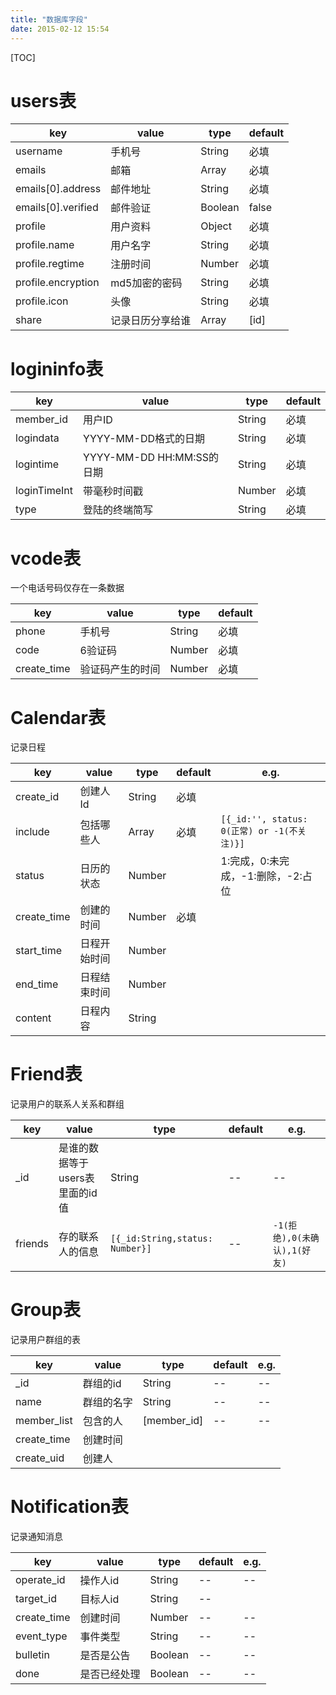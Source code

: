 ```yaml
---
title: "数据库字段"
date: 2015-02-12 15:54
---
```

[TOC]

users表
===========
| key        | value   | type | default |
| --------   | -----  | ----- | ------ | 
| username     | 手机号 | String | 必填 |
| emails     |   邮箱   | Array | 必填 |
| emails[0].address | 邮件地址 | String | 必填 |
| emails[0].verified | 邮件验证 | Boolean | false |
| profile         |    用户资料    | Object | 必填 |
| profile.name | 用户名字 | String | 必填 |
| profile.regtime | 注册时间 | Number | 必填 |
| profile.encryption | md5加密的密码 | String | 必填 |
| profile.icon | 头像 | String | 必填 |
| share | 记录日历分享给谁 | Array | [id] |

logininfo表
============
| key        | value   | type | default |
| --------   | -----  | ----- | ------ | 
| member_id     | 用户ID | String | 必填 |
| logindata     |   YYYY-MM-DD格式的日期   | String | 必填 |
| logintime | YYYY-MM-DD HH:MM:SS的日期 | String | 必填 |
| loginTimeInt | 带毫秒时间戳 | Number | 必填 |
| type         |    登陆的终端简写    | String | 必填 |

vcode表
===========
一个电话号码仅存在一条数据

| key        | value   | type | default |
| --------   | -----  | ----- | ------ | 
| phone     | 手机号 | String | 必填 |
| code     |  6验证码  | Number | 必填 |
| create_time | 验证码产生的时间 | Number | 必填 |

Calendar表
=============
记录日程

| key        | value   | type | default | e.g. | 
| --------   | -----  | ----- | ------ | ------ |
| create_id     | 创建人Id | String | 必填 |
| include     |  包括哪些人  | Array | 必填 | `[{_id:'', status: 0(正常) or -1(不关注)}]`|
| status | 日历的状态 | Number | | 1:完成，0:未完成，-1:删除，-2:占位 |
| create_time | 创建的时间 | Number | 必填 |
| start_time | 日程开始时间 | Number |
| end_time | 日程结束时间 | Number |
| content | 日程内容 | String |


Friend表
==============
记录用户的联系人关系和群组

| key | value | type | default | e.g. |
| ----- | --- | ---- | ------ | ----- |
| _id | 是谁的数据等于users表里面的id值 | String | -- | -- |
| friends | 存的联系人的信息 | `[{_id:String,status: Number}]` | --  | `-1(拒绝),0(未确认),1(好友)` |

Group表
=============
记录用户群组的表

| key | value | type | default | e.g. |
| ----- | --- | ---- | ------ | ----- |
| _id | 群组的id | String | -- | -- |
| name | 群组的名字 | String | -- | -- |
| member_list | 包含的人 | [member_id] | --  | -- |
| create_time | 创建时间 | 
| create_uid | 创建人 |

Notification表
==============
记录通知消息

| key | value | type | default | e.g. |
| ----- | --- | ---- | ------ | ----- |
| operate_id | 操作人id | String | -- | -- |
| target_id | 目标人id | String | --  |  |
| create_time | 创建时间 | Number | --  | -- |
| event_type | 事件类型 | String | --  | -- |
| bulletin | 是否是公告 | Boolean | --  | -- |
| done | 是否已经处理 | Boolean | --  | -- |